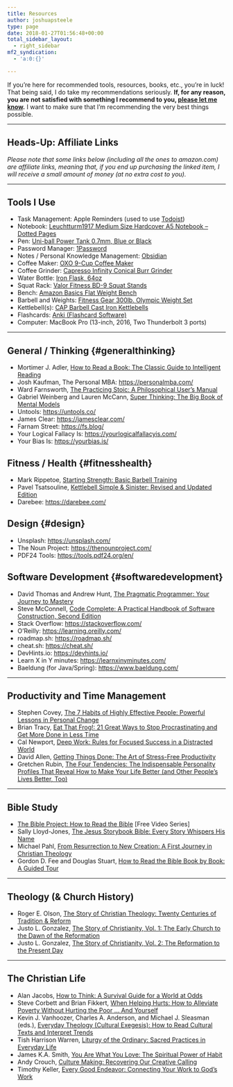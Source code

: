 ```yaml
---
title: Resources
author: joshuapsteele
type: page
date: 2018-01-27T01:56:48+00:00
total_sidebar_layout:
  - right_sidebar
mf2_syndication:
  - 'a:0:{}'

---
```

If you&#8217;re here for recommended tools, resources, books, etc., you&#8217;re in luck! That being said, I do take my recommendations seriously. **If, for any reason, you are not satisfied with something I recommend to you, <a href="https://joshuapsteele.com/contact/" target="_blank" rel="noopener noreferrer">please let me know</a>.** I want to make sure that I&#8217;m recommending the very best things possible.

<hr class="wp-block-separator has-css-opacity" />

## Heads-Up: Affiliate Links

_Please note that some links below (including all the ones to amazon.com) are affiliate&nbsp;links, meaning that, if you end up purchasing the linked item, I will receive a small amount of money (at no extra cost to you)._

<hr class="wp-block-separator has-css-opacity" />

## Tools I Use

  * Task Management: Apple Reminders (used to use [Todoist][1])
  * Notebook: [<span id="productTitle" class="a-size-large">Leuchtturm1917 Medium Size Hardcover A5 Notebook &#8211; Dotted Pages</span>][2]
  * Pen: [Uni-ball Power Tank 0.7mm, Blue or Black][3]
  * Password Manager: [1Password][4]
  * Notes / Personal Knowledge Management: [Obsidian][5]
  * Coffee Maker: [OXO 9-Cup Coffee Maker][6]
  * Coffee Grinder: [Capresso Infinity Conical Burr Grinder][7]
  * Water Bottle: [Iron Flask, 64oz][8]
  * Squat Rack: [Valor Fitness BD-9 Squat Stands][9]
  * Bench: [Amazon Basics Flat Weight Bench][10]
  * Barbell and Weights: [Fitness Gear 300lb. Olympic Weight Set][11]
  * Kettlebell(s): [CAP Barbell Cast Iron Kettlebells][12]
  * Flashcards: [Anki (Flashcard Software)][13]
  * Computer: MacBook Pro (13-inch, 2016, Two Thunderbolt 3 ports)

<hr class="wp-block-separator has-alpha-channel-opacity" />

## General / Thinking {#generalthinking}

  * Mortimer J. Adler, [How to Read a Book: The Classic Guide to Intelligent Reading][14]
  * Josh Kaufman, The Personal MBA: <https://personalmba.com/>
  * Ward Farnsworth, [The Practicing Stoic: A Philosophical User&#8217;s Manual][15]
  * Gabriel Weinberg and Lauren McCann, [Super Thinking: The Big Book of Mental Models][16]
  * Untools: <https://untools.co/>
  * James Clear: <https://jamesclear.com/>
  * Farnam Street: <https://fs.blog/>
  * Your Logical Fallacy Is: <https://yourlogicalfallacyis.com/>
  * Your Bias Is: <https://yourbias.is/>

## Fitness / Health {#fitnesshealth}

  * Mark Rippetoe, [Starting Strength: Basic Barbell Training][17]
  * Pavel Tsatsouline, [Kettlebell Simple & Sinister: Revised and Updated Edition][18]
  * Darebee: <https://darebee.com/>

## Design {#design}

  * Unsplash: <https://unsplash.com/>
  * The Noun Project: <https://thenounproject.com/>
  * PDF24 Tools: <https://tools.pdf24.org/en/>

## Software Development {#softwaredevelopment}

  * David Thomas and Andrew Hunt, [The Pragmatic Programmer: Your Journey to Mastery][19]
  * Steve McConnell, [Code Complete: A Practical Handbook of Software Construction, Second Edition][20]
  * Stack Overflow: <https://stackoverflow.com/>
  * O’Reilly: <https://learning.oreilly.com/>
  * roadmap.sh: <https://roadmap.sh/>
  * cheat.sh: <https://cheat.sh/>
  * DevHints.io: <https://devhints.io/>
  * Learn X in Y minutes: <https://learnxinyminutes.com/>
  * Baeldung (for Java/Spring): <https://www.baeldung.com/>

<hr class="wp-block-separator has-alpha-channel-opacity" />

## Productivity and Time Management

  * Stephen Covey, <a href="http://amzn.to/2FXQM1n" target="_blank" rel="noopener noreferrer">The 7 Habits of Highly Effective People: Powerful Lessons in Personal Change</a>
  * Brian Tracy, <a href="http://amzn.to/2DzEFco" target="_blank" rel="noopener noreferrer">Eat That Frog!: 21 Great Ways to Stop Procrastinating and Get More Done in Less Time</a>
  * Cal Newport, <a href="http://amzn.to/2DotWhU" target="_blank" rel="noopener noreferrer">Deep Work: Rules for Focused Success in a Distracted World</a>
  * David Allen, <a href="http://amzn.to/2DxVkhi" target="_blank" rel="noopener noreferrer">Getting Things Done: The Art of Stress-Free Productivity</a>
  * Gretchen Rubin, <a href="http://amzn.to/2rwW551" target="_blank" rel="noopener noreferrer">The Four Tendencies: The Indispensable Personality Profiles&nbsp;That Reveal How to Make Your Life Better (and Other People&#8217;s Lives Better, Too)</a>

<hr class="wp-block-separator has-alpha-channel-opacity" />

## Bible Study

  * <a href="https://thebibleproject.com/explore/how-to-read-the-bible/" target="_blank" rel="noopener noreferrer">The Bible Project: How to Read the Bible</a> [Free Video Series]
  * Sally Lloyd-Jones, <a href="http://amzn.to/2FZ7Ofw" target="_blank" rel="noopener noreferrer">The Jesus Storybook Bible: Every Story Whispers His Name</a>
  * Michael Pahl, <a href="http://amzn.to/2DAPnPU" target="_blank" rel="noopener noreferrer">From Resurrection to New Creation: A First Journey in Christian Theology</a>
  * Gordon D. Fee and Douglas Stuart, <a href="http://amzn.to/2DX76z5" target="_blank" rel="noopener noreferrer">How to Read the Bible Book by Book: A Guided Tour</a>

<hr class="wp-block-separator has-css-opacity" />

## Theology (& Church History)

  * Roger E. Olson, <a href="http://amzn.to/2DyzqKd" target="_blank" rel="noopener noreferrer">The Story of Christian Theology: Twenty Centuries of Tradition & Reform</a>
  * Justo L. Gonzalez, <a href="http://amzn.to/2DXa1I2" target="_blank" rel="noopener noreferrer">The Story of Christianity, Vol. 1: The Early Church to the Dawn of the Reformation</a>
  * Justo L. Gonzalez, <a href="http://amzn.to/2DvTvkt" target="_blank" rel="noopener noreferrer">The Story of Christianity, Vol. 2: The Reformation to the Present Day</a>

<hr class="wp-block-separator has-css-opacity" />

## The Christian Life

  * Alan Jacobs, <a href="http://amzn.to/2DpXUSN" target="_blank" rel="noopener noreferrer">How to Think: A Survival Guide for a World at Odds</a>
  * Steve Corbett and Brian Fikkert, <a href="http://amzn.to/2DYYQ1z" target="_blank" rel="noopener noreferrer">When Helping Hurts: How to Alleviate Poverty Without Hurting the Poor &#8230; And Yourself</a>
  * Kevin J. Vanhoozer, Charles A. Anderson, and Michael J. Sleasman (eds.), <a href="http://amzn.to/2G1ykoT" target="_blank" rel="noopener noreferrer">Everyday Theology (Cultural Exegesis): How to Read Cultural Texts and Interpret Trends</a>
  * Tish Harrison Warren, <a href="http://amzn.to/2DmKzdS" target="_blank" rel="noopener noreferrer">Liturgy of the Ordinary: Sacred Practices in Everyday Life</a>
  * James K.A. Smith, <a href="http://amzn.to/2DuO1Xd" target="_blank" rel="noopener noreferrer">You Are What You Love: The Spiritual Power of Habit</a>
  * Andy Crouch, <a href="http://amzn.to/2DY8XmU" target="_blank" rel="noopener noreferrer">Culture Making: Recovering Our Creative Calling</a> 
  * Timothy Keller, <a href="http://amzn.to/2DYoEuE" target="_blank" rel="noopener noreferrer">Every Good Endeavor: Connecting Your Work to God&#8217;s Work</a>

 [1]: https://todoist.com/
 [2]: http://amzn.to/2tvaejo
 [3]: https://amzn.to/3DROD6d
 [4]: https://1password.com/
 [5]: https://obsidian.md/
 [6]: https://www.oxo.com/barista-brain-9-cup-coffee-maker.html
 [7]: https://amzn.to/3EfZnN3
 [8]: https://amzn.to/3tkbBOl
 [9]: https://amzn.to/3UCxeVS
 [10]: https://amzn.to/3EiGRE1
 [11]: https://www.dickssportinggoods.com/p/fitness-gear-300-lbolympic-weight-set-16fgeu300lbstwth7brb/16fgeu300lbstwth7brb
 [12]: https://amzn.to/3EfZhFb
 [13]: https://apps.ankiweb.net/
 [14]: https://amzn.to/3tf34fD
 [15]: https://amzn.to/3UnCCwi
 [16]: https://amzn.to/3Tq7ACK
 [17]: https://amzn.to/3fLhgdt
 [18]: https://amzn.to/3fSoU5O
 [19]: https://amzn.to/3FZSYXO
 [20]: https://amzn.to/3hkLzYF